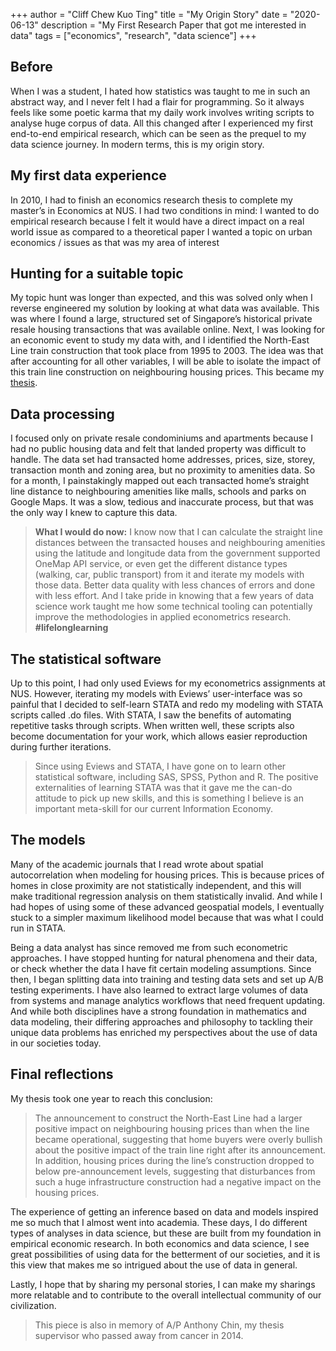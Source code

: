 +++
author = "Cliff Chew Kuo Ting"
title = "My Origin Story"
date = "2020-06-13"
description = "My First Research Paper that got me interested in data"
tags = ["economics", "research", "data science"]
+++

## Before
When I was a student, I hated how statistics was taught to me in such an abstract way, and I never felt I had a flair for programming. So it always feels like some poetic karma that my daily work involves writing scripts to analyse huge corpus of data. All this changed after I experienced my first end-to-end empirical research, which can be seen as the prequel to my data science journey. In modern terms, this is my origin story.

## My first data experience
In 2010, I had to finish an economics research thesis to complete my master’s in Economics at NUS. I had two conditions in mind: 
I wanted to do empirical research because I felt it would have a direct impact on a real world issue as compared to a theoretical paper
I wanted a topic on urban economics / issues as that was my area of interest

## Hunting for a suitable topic
My topic hunt was longer than expected, and this was solved only when I reverse engineered my solution by looking at what data was available. This was where I found a large, structured set of Singapore’s historical private resale housing transactions that was available online. Next, I was looking for an economic event to study my data with, and I identified the North-East Line train construction that took place from 1995 to 2003. The idea was that after accounting for all other variables, I will be able to isolate the impact of this train line construction on neighbouring housing prices. This became my [thesis](https://scholarbank.nus.edu.sg/handle/10635/30739).

## Data processing
I focused only on private resale condominiums and apartments because I had no public housing data and felt that landed property was difficult to handle. The data set had transacted home addresses, prices, size, storey, transaction month and zoning area, but no proximity to amenities data. So for a month, I painstakingly mapped out each transacted home’s straight line distance to neighbouring amenities like malls, schools and parks on Google Maps. It was a slow, tedious and inaccurate process, but that was the only way I knew to capture this data.

> **What I would do now:** I know now that I can calculate the straight line distances between the transacted houses and neighbouring amenities using the latitude and longitude data from the government supported OneMap API service, or even get the different distance types (walking, car, public transport) from it and iterate my models with those data. Better data quality with less chances of errors and done with less effort. And I take pride in knowing that a few years of data science work taught me how some technical tooling can potentially improve the methodologies in applied econometrics research. **#lifelonglearning**

## The statistical software
Up to this point, I had only used Eviews for my econometrics assignments at NUS. However, iterating my models with Eviews’ user-interface was so painful that I decided to self-learn STATA and redo my modeling with STATA scripts called .do files. With STATA, I saw the benefits of automating repetitive tasks through scripts. When written well, these scripts also become documentation for your work, which allows easier reproduction during further iterations.

> Since using Eviews and STATA, I have gone on to learn other statistical software, including SAS, SPSS, Python and R. The positive externalities of learning STATA was that it gave me the can-do attitude to pick up new skills, and this is something I believe is an important meta-skill for our current Information Economy.

## The models
Many of the academic journals that I read wrote about spatial autocorrelation when modeling for housing prices. This is because prices of homes in close proximity are not statistically independent, and this will make traditional regression analysis on them statistically invalid. And while I had hopes of using some of these advanced geospatial models, I eventually stuck to a simpler maximum likelihood model because that was what I could run in STATA.

Being a data analyst has since removed me from such econometric approaches. I have stopped hunting for natural phenomena and their data, or check whether the data I have fit certain modeling assumptions. Since then, I began splitting data into training and testing data sets and set up A/B testing experiments. I have also learned to extract large volumes of data from systems and manage analytics workflows that need frequent updating. And while both disciplines have a strong foundation in mathematics and data modeling, their differing approaches and philosophy to tackling their unique data problems has enriched my perspectives about the use of data in our societies today.

## Final reflections
My thesis took one year to reach this conclusion: 

> The announcement to construct the North-East Line had a larger positive impact on neighbouring housing prices than when the line became operational, suggesting that home buyers were overly bullish about the positive impact of the train line right after its announcement. In addition, housing prices during the line’s construction dropped to below pre-announcement levels, suggesting that disturbances from such a huge infrastructure construction had a negative impact on the housing prices.

The experience of getting an inference based on data and models inspired me so much that I almost went into academia. These days, I do different types of analyses in data science, but these are built from my foundation in empirical economic research. In both economics and data science, I see great possibilities of using data for the betterment of our societies, and it is this view that makes me so intrigued about the use of data in general. 

Lastly, I hope that by sharing my personal stories, I can make my sharings more relatable and to contribute to the overall intellectual community of our civilization.

> This piece is also in memory of A/P Anthony Chin, my thesis supervisor who passed away from cancer in 2014.